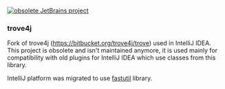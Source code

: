 [![obsolete JetBrains project](https://jb.gg/badges/obsolete.svg)](https://github.com/JetBrains#jetbrains-on-github)
### trove4j
Fork of trove4j (https://bitbucket.org/trove4j/trove) used in IntelliJ IDEA. This project is obsolete and isn't maintained 
anymore, it is used mainly for compatibility with old plugins for IntelliJ IDEA which use classes from this library.

IntelliJ platform was migrated to use [fastutil](https://fastutil.di.unimi.it/) library.
